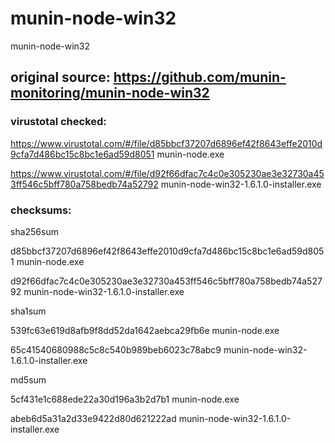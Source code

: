 # munin-node-win32
munin-node-win32

## original source: https://github.com/munin-monitoring/munin-node-win32

### virustotal checked:

https://www.virustotal.com/#/file/d85bbcf37207d6896ef42f8643effe2010d9cfa7d486bc15c8bc1e6ad59d8051 munin-node.exe

https://www.virustotal.com/#/file/d92f66dfac7c4c0e305230ae3e32730a453ff546c5bff780a758bedb74a52792 munin-node-win32-1.6.1.0-installer.exe

### checksums:

sha256sum

d85bbcf37207d6896ef42f8643effe2010d9cfa7d486bc15c8bc1e6ad59d8051  munin-node.exe

d92f66dfac7c4c0e305230ae3e32730a453ff546c5bff780a758bedb74a52792  munin-node-win32-1.6.1.0-installer.exe

sha1sum

539fc63e619d8afb9f8dd52da1642aebca29fb6e munin-node.exe

65c41540680988c5c8c540b989beb6023c78abc9 munin-node-win32-1.6.1.0-installer.exe

md5sum 

5cf431e1c688ede22a30d196a3b2d7b1  munin-node.exe

abeb6d5a31a2d33e9422d80d621222ad  munin-node-win32-1.6.1.0-installer.exe
